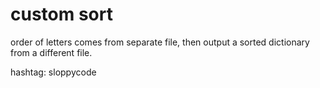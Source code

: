 # custom sort
order of letters comes from separate file, then output a sorted dictionary from a different file.

hashtag: sloppycode
